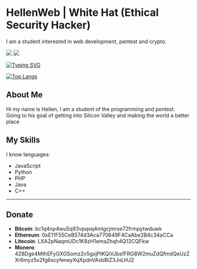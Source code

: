 # HellenWeb | White Hat (Ethical Security Hacker)
I am a student interested in web development, pentest and crypto.

<p>
    <a href="https://t.me/YungHellen"><img src="https://img.shields.io/badge/Telegram-YungHellen-blue?style=for-the-badge&logo=appveyor"></a>
    <a href="https://codeberg.org/HellenWeb"><img src="https://img.shields.io/badge/Codeberg-HellenWeb-red?style=for-the-badge&logo=appveyor"></a>
</p>

[![Typing SVG](https://readme-typing-svg.herokuapp.com?color=%2336BCF7&lines=Web+development,+pentest,+crypto)](https://git.io/typing-svg)


[![Top Langs](https://github-readme-stats.vercel.app/api/top-langs/?username=HellenWeb&layout=compact)](https://github.com/anuraghazra/github-readme-stats)

## About Me
Hi my name is Hellen, I am a student of the programming and pentest. Going to his goal of getting into Silicon Valley and making the world a better place
## My Skills
I know languages:
- JavaScript
- Python
- PHP
- Java
- C++
-------
## Donate
- **Bitcoin**: bc1q4np4wu5q93vpqsq4mlgcjmrse72frmpytwduwk
- **Ethereum**: 0xE11F55CeB574d3Aca770649F4CaAbe2B4c34aCCa
- **Litecoin**: LXA2pNaqmUDc1K8zH1emaZhqh4Q12CQFkw
- **Monero**: 428Dge4MthEFyGXGSomz2v5gxjPtKQiVJbsfFRG8W2muZdQfmdQeUzZXr6myz5x2fg6scyfeneyXqXpdnVAsbBiZ3JnLHJ2
